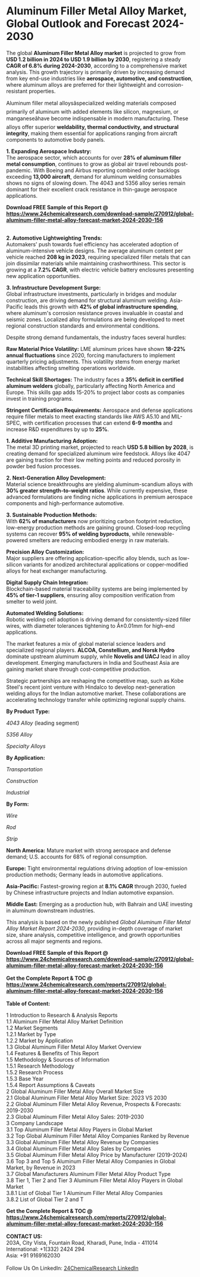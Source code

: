 <h1>Aluminum Filler Metal Alloy Market, Global Outlook and Forecast 2024-2030</h1><p>The global <strong>Aluminum Filler Metal Alloy market</strong> is projected to grow from <strong>USD 1.2 billion in 2024 to USD 1.9 billion by 2030</strong>, registering a steady <strong>CAGR of 6.8% during 2024-2030</strong>, according to a comprehensive market analysis. This growth trajectory is primarily driven by increasing demand from key end-use industries like <strong>aerospace, automotive, and construction</strong>, where aluminum alloys are preferred for their lightweight and corrosion-resistant properties.</p><p>Aluminum filler metal alloysâspecialized welding materials composed primarily of aluminum with added elements like silicon, magnesium, or manganeseâhave become indispensable in modern manufacturing. These alloys offer superior <strong>weldability, thermal conductivity, and structural integrity</strong>, making them essential for applications ranging from aircraft components to automotive body panels.</p><p><strong>1. Expanding Aerospace Industry:</strong><br>
The aerospace sector, which accounts for over <strong>28% of aluminum filler metal consumption</strong>, continues to grow as global air travel rebounds post-pandemic. With Boeing and Airbus reporting combined order backlogs exceeding <strong>13,000 aircraft</strong>, demand for aluminum welding consumables shows no signs of slowing down. The 4043 and 5356 alloy series remain dominant for their excellent crack resistance in thin-gauge aerospace applications.</p><div><b>Download FREE Sample of this Report @ 
            <a href="https://www.24chemicalresearch.com/download-sample/270912/global-aluminum-filler-metal-alloy-forecast-market-2024-2030-156">
            https://www.24chemicalresearch.com/download-sample/270912/global-aluminum-filler-metal-alloy-forecast-market-2024-2030-156</a></b></div><br><p><strong>2. Automotive Lightweighting Trends:</strong><br>
Automakers' push towards fuel efficiency has accelerated adoption of aluminum-intensive vehicle designs. The average aluminum content per vehicle reached <strong>208 kg in 2023</strong>, requiring specialized filler metals that can join dissimilar materials while maintaining crashworthiness. This sector is growing at a <strong>7.2% CAGR</strong>, with electric vehicle battery enclosures presenting new application opportunities.</p><p><strong>3. Infrastructure Development Surge:</strong><br>
Global infrastructure investments, particularly in bridges and modular construction, are driving demand for structural aluminum welding. Asia-Pacific leads this growth with <strong>42% of global infrastructure spending</strong>, where aluminum's corrosion resistance proves invaluable in coastal and seismic zones. Localized alloy formulations are being developed to meet regional construction standards and environmental conditions.</p><p>Despite strong demand fundamentals, the industry faces several hurdles:</p><p><strong>Raw Material Price Volatility:</strong> LME aluminum prices have shown <strong>18-22% annual fluctuations</strong> since 2020, forcing manufacturers to implement quarterly pricing adjustments. This volatility stems from energy market instabilities affecting smelting operations worldwide.</p><p><strong>Technical Skill Shortages:</strong> The industry faces a <strong>35% deficit in certified aluminum welders</strong> globally, particularly affecting North America and Europe. This skills gap adds 15-20% to project labor costs as companies invest in training programs.</p><p><strong>Stringent Certification Requirements:</strong> Aerospace and defense applications require filler metals to meet exacting standards like AWS A5.10 and MIL-SPEC, with certification processes that can extend <strong>6-9 months</strong> and increase R&amp;D expenditures by up to <strong>25%</strong>.</p><p><strong>1. Additive Manufacturing Adoption:</strong><br>
The metal 3D printing market, projected to reach <strong>USD 5.8 billion by 2028</strong>, is creating demand for specialized aluminum wire feedstock. Alloys like 4047 are gaining traction for their low melting points and reduced porosity in powder bed fusion processes.</p><p><strong>2. Next-Generation Alloy Development:</strong><br>
Material science breakthroughs are yielding aluminum-scandium alloys with <strong>30% greater strength-to-weight ratios</strong>. While currently expensive, these advanced formulations are finding niche applications in premium aerospace components and high-performance automotive.</p><p><strong>3. Sustainable Production Methods:</strong><br>
With <strong>62% of manufacturers</strong> now prioritizing carbon footprint reduction, low-energy production methods are gaining ground. Closed-loop recycling systems can recover <strong>95% of welding byproducts</strong>, while renewable-powered smelters are reducing embodied energy in raw materials.</p><p><strong>Precision Alloy Customization:</strong><br>
	Major suppliers are offering application-specific alloy blends, such as low-silicon variants for anodized architectural applications or copper-modified alloys for heat exchanger manufacturing.</p><p><strong>Digital Supply Chain Integration:</strong><br>
	Blockchain-based material traceability systems are being implemented by <strong>45% of tier-1 suppliers</strong>, ensuring alloy composition verification from smelter to weld joint.</p><p><strong>Automated Welding Solutions:</strong><br>
	Robotic welding cell adoption is driving demand for consistently-sized filler wires, with diameter tolerances tightening to Â±0.01mm for high-end applications.</p><p>The market features a mix of global material science leaders and specialized regional players. <strong>ALCOA, Constellium, and Norsk Hydro</strong> dominate upstream aluminum supply, while <strong>Novelis and UACJ</strong> lead in alloy development. Emerging manufacturers in India and Southeast Asia are gaining market share through cost-competitive production.</p><p>Strategic partnerships are reshaping the competitive map, such as Kobe Steel's recent joint venture with Hindalco to develop next-generation welding alloys for the Indian automotive market. These collaborations are accelerating technology transfer while optimizing regional supply chains.</p><p><strong>By Product Type:</strong></p><p><em>4043 Alloy</em> (leading segment)</p><p><em>5356 Alloy</em></p><p><em>Specialty Alloys</em></p><p><strong>By Application:</strong></p><p><em>Transportation</em></p><p><em>Construction</em></p><p><em>Industrial</em></p><p><strong>By Form:</strong></p><p><em>Wire</em></p><p><em>Rod</em></p><p><em>Strip</em></p><p><strong>North America:</strong> Mature market with strong aerospace and defense demand; U.S. accounts for 68% of regional consumption.</p><p><strong>Europe:</strong> Tight environmental regulations driving adoption of low-emission production methods; Germany leads in automotive applications.</p><p><strong>Asia-Pacific:</strong> Fastest-growing region at <strong>8.1% CAGR</strong> through 2030, fueled by Chinese infrastructure projects and Indian automotive expansion.</p><p><strong>Middle East:</strong> Emerging as a production hub, with Bahrain and UAE investing in aluminum downstream industries.</p><p>This analysis is based on the newly published <em>Global Aluminum Filler Metal Alloy Market Report 2024-2030</em>, providing in-depth coverage of market size, share analysis, competitive intelligence, and growth opportunities across all major segments and regions.</p><div><b>Download FREE Sample of this Report @ 
            <a href="https://www.24chemicalresearch.com/download-sample/270912/global-aluminum-filler-metal-alloy-forecast-market-2024-2030-156">
            https://www.24chemicalresearch.com/download-sample/270912/global-aluminum-filler-metal-alloy-forecast-market-2024-2030-156</a></b></div><br><div><b>Get the Complete Report & TOC @ 
            <a href="https://www.24chemicalresearch.com/reports/270912/global-aluminum-filler-metal-alloy-forecast-market-2024-2030-156">
            https://www.24chemicalresearch.com/reports/270912/global-aluminum-filler-metal-alloy-forecast-market-2024-2030-156</a></b></div><br>
            <b>Table of Content:</b><p>1 Introduction to Research & Analysis Reports<br />
    1.1 Aluminum Filler Metal Alloy Market Definition<br />
    1.2 Market Segments<br />
        1.2.1 Market by Type<br />
        1.2.2 Market by Application<br />
    1.3 Global Aluminum Filler Metal Alloy Market Overview<br />
    1.4 Features & Benefits of This Report<br />
    1.5 Methodology & Sources of Information<br />
        1.5.1 Research Methodology<br />
        1.5.2 Research Process<br />
        1.5.3 Base Year<br />
        1.5.4 Report Assumptions & Caveats<br />
2 Global Aluminum Filler Metal Alloy Overall Market Size<br />
    2.1 Global Aluminum Filler Metal Alloy Market Size: 2023 VS 2030<br />
    2.2 Global Aluminum Filler Metal Alloy Revenue, Prospects & Forecasts: 2019-2030<br />
    2.3 Global Aluminum Filler Metal Alloy Sales: 2019-2030<br />
3 Company Landscape<br />
    3.1 Top Aluminum Filler Metal Alloy Players in Global Market<br />
    3.2 Top Global Aluminum Filler Metal Alloy Companies Ranked by Revenue<br />
    3.3 Global Aluminum Filler Metal Alloy Revenue by Companies<br />
    3.4 Global Aluminum Filler Metal Alloy Sales by Companies<br />
    3.5 Global Aluminum Filler Metal Alloy Price by Manufacturer (2019-2024)<br />
    3.6 Top 3 and Top 5 Aluminum Filler Metal Alloy Companies in Global Market, by Revenue in 2023<br />
    3.7 Global Manufacturers Aluminum Filler Metal Alloy Product Type<br />
    3.8 Tier 1, Tier 2 and Tier 3 Aluminum Filler Metal Alloy Players in Global Market<br />
        3.8.1 List of Global Tier 1 Aluminum Filler Metal Alloy Companies<br />
        3.8.2 List of Global Tier 2 and T</p><div><b>Get the Complete Report & TOC @ 
            <a href="https://www.24chemicalresearch.com/reports/270912/global-aluminum-filler-metal-alloy-forecast-market-2024-2030-156">
            https://www.24chemicalresearch.com/reports/270912/global-aluminum-filler-metal-alloy-forecast-market-2024-2030-156</a></b></div><br><b>CONTACT US:</b><br>
            203A, City Vista, Fountain Road, Kharadi, Pune, India - 411014<br>
            International: +1(332) 2424 294<br>
            Asia: +91 9169162030 <br><br>
            Follow Us On LinkedIn: <a href="https://www.linkedin.com/company/24chemicalresearch/">24ChemicalResearch LinkedIn</a>